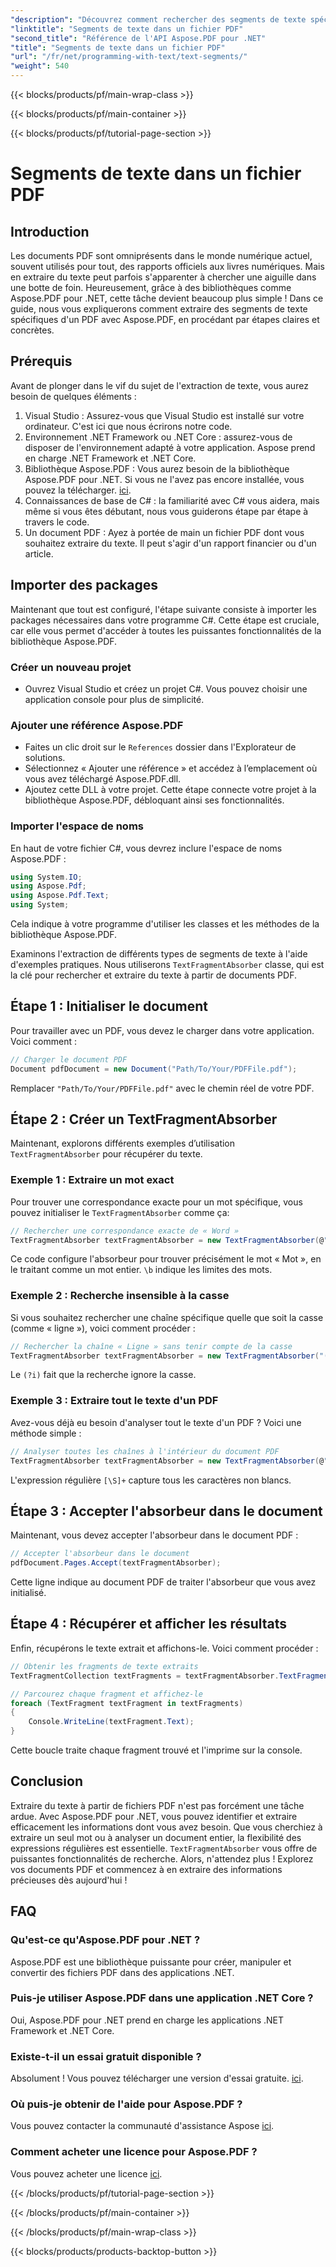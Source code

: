 ```yaml
---
"description": "Découvrez comment rechercher des segments de texte spécifiques dans un fichier PDF à l’aide d’expressions régulières dans Aspose.PDF pour .NET."
"linktitle": "Segments de texte dans un fichier PDF"
"second_title": "Référence de l'API Aspose.PDF pour .NET"
"title": "Segments de texte dans un fichier PDF"
"url": "/fr/net/programming-with-text/text-segments/"
"weight": 540
---
```


{{< blocks/products/pf/main-wrap-class >}}

{{< blocks/products/pf/main-container >}}

{{< blocks/products/pf/tutorial-page-section >}}

# Segments de texte dans un fichier PDF

## Introduction

Les documents PDF sont omniprésents dans le monde numérique actuel, souvent utilisés pour tout, des rapports officiels aux livres numériques. Mais en extraire du texte peut parfois s'apparenter à chercher une aiguille dans une botte de foin. Heureusement, grâce à des bibliothèques comme Aspose.PDF pour .NET, cette tâche devient beaucoup plus simple ! Dans ce guide, nous vous expliquerons comment extraire des segments de texte spécifiques d'un PDF avec Aspose.PDF, en procédant par étapes claires et concrètes. 

## Prérequis

Avant de plonger dans le vif du sujet de l'extraction de texte, vous aurez besoin de quelques éléments :

1. Visual Studio : Assurez-vous que Visual Studio est installé sur votre ordinateur. C'est ici que nous écrirons notre code.
2. Environnement .NET Framework ou .NET Core : assurez-vous de disposer de l'environnement adapté à votre application. Aspose prend en charge .NET Framework et .NET Core.
3. Bibliothèque Aspose.PDF : Vous aurez besoin de la bibliothèque Aspose.PDF pour .NET. Si vous ne l'avez pas encore installée, vous pouvez la télécharger. [ici](https://releases.aspose.com/pdf/net/).
4. Connaissances de base de C# : la familiarité avec C# vous aidera, mais même si vous êtes débutant, nous vous guiderons étape par étape à travers le code.
5. Un document PDF : Ayez à portée de main un fichier PDF dont vous souhaitez extraire du texte. Il peut s'agir d'un rapport financier ou d'un article.

## Importer des packages

Maintenant que tout est configuré, l'étape suivante consiste à importer les packages nécessaires dans votre programme C#. Cette étape est cruciale, car elle vous permet d'accéder à toutes les puissantes fonctionnalités de la bibliothèque Aspose.PDF.

### Créer un nouveau projet

- Ouvrez Visual Studio et créez un projet C#. Vous pouvez choisir une application console pour plus de simplicité.

### Ajouter une référence Aspose.PDF

- Faites un clic droit sur le `References` dossier dans l'Explorateur de solutions.
- Sélectionnez « Ajouter une référence » et accédez à l’emplacement où vous avez téléchargé Aspose.PDF.dll.
- Ajoutez cette DLL à votre projet. Cette étape connecte votre projet à la bibliothèque Aspose.PDF, débloquant ainsi ses fonctionnalités.

### Importer l'espace de noms

En haut de votre fichier C#, vous devrez inclure l'espace de noms Aspose.PDF :

```csharp
using System.IO;
using Aspose.Pdf;
using Aspose.Pdf.Text;
using System;
```
Cela indique à votre programme d'utiliser les classes et les méthodes de la bibliothèque Aspose.PDF.

Examinons l'extraction de différents types de segments de texte à l'aide d'exemples pratiques. Nous utiliserons `TextFragmentAbsorber` classe, qui est la clé pour rechercher et extraire du texte à partir de documents PDF.

## Étape 1 : Initialiser le document

Pour travailler avec un PDF, vous devez le charger dans votre application. Voici comment :

```csharp
// Charger le document PDF
Document pdfDocument = new Document("Path/To/Your/PDFFile.pdf");
```
Remplacer `"Path/To/Your/PDFFile.pdf"` avec le chemin réel de votre PDF.

## Étape 2 : Créer un TextFragmentAbsorber

Maintenant, explorons différents exemples d’utilisation `TextFragmentAbsorber` pour récupérer du texte.

### Exemple 1 : Extraire un mot exact

Pour trouver une correspondance exacte pour un mot spécifique, vous pouvez initialiser le `TextFragmentAbsorber` comme ça:

```csharp
// Rechercher une correspondance exacte de « Word »
TextFragmentAbsorber textFragmentAbsorber = new TextFragmentAbsorber(@"\bWord\b", new TextSearchOptions(true));
```
Ce code configure l'absorbeur pour trouver précisément le mot « Mot », en le traitant comme un mot entier. `\b` indique les limites des mots.

### Exemple 2 : Recherche insensible à la casse

Si vous souhaitez rechercher une chaîne spécifique quelle que soit la casse (comme « ligne »), voici comment procéder :

```csharp
// Rechercher la chaîne « Ligne » sans tenir compte de la casse
TextFragmentAbsorber textFragmentAbsorber = new TextFragmentAbsorber("(?i)Line", new TextSearchOptions(true));
```
Le `(?i)` fait que la recherche ignore la casse. 

### Exemple 3 : Extraire tout le texte d'un PDF

Avez-vous déjà eu besoin d'analyser tout le texte d'un PDF ? Voici une méthode simple :

```csharp
// Analyser toutes les chaînes à l'intérieur du document PDF
TextFragmentAbsorber textFragmentAbsorber = new TextFragmentAbsorber(@"[\S]+");
```
L'expression régulière `[\S]+` capture tous les caractères non blancs. 

## Étape 3 : Accepter l'absorbeur dans le document

Maintenant, vous devez accepter l'absorbeur dans le document PDF :

```csharp
// Accepter l'absorbeur dans le document
pdfDocument.Pages.Accept(textFragmentAbsorber);
```
Cette ligne indique au document PDF de traiter l'absorbeur que vous avez initialisé.

## Étape 4 : Récupérer et afficher les résultats

Enfin, récupérons le texte extrait et affichons-le. Voici comment procéder :

```csharp
// Obtenir les fragments de texte extraits
TextFragmentCollection textFragments = textFragmentAbsorber.TextFragments;

// Parcourez chaque fragment et affichez-le
foreach (TextFragment textFragment in textFragments)
{
    Console.WriteLine(textFragment.Text);
}
```
Cette boucle traite chaque fragment trouvé et l'imprime sur la console.

## Conclusion

Extraire du texte à partir de fichiers PDF n'est pas forcément une tâche ardue. Avec Aspose.PDF pour .NET, vous pouvez identifier et extraire efficacement les informations dont vous avez besoin. Que vous cherchiez à extraire un seul mot ou à analyser un document entier, la flexibilité des expressions régulières est essentielle. `TextFragmentAbsorber` vous offre de puissantes fonctionnalités de recherche. Alors, n'attendez plus ! Explorez vos documents PDF et commencez à en extraire des informations précieuses dès aujourd'hui !

## FAQ

### Qu'est-ce qu'Aspose.PDF pour .NET ?
Aspose.PDF est une bibliothèque puissante pour créer, manipuler et convertir des fichiers PDF dans des applications .NET.

### Puis-je utiliser Aspose.PDF dans une application .NET Core ?
Oui, Aspose.PDF pour .NET prend en charge les applications .NET Framework et .NET Core.

### Existe-t-il un essai gratuit disponible ?
Absolument ! Vous pouvez télécharger une version d'essai gratuite. [ici](https://releases.aspose.com/).

### Où puis-je obtenir de l'aide pour Aspose.PDF ?
Vous pouvez contacter la communauté d'assistance Aspose [ici](https://forum.aspose.com/c/pdf/10).

### Comment acheter une licence pour Aspose.PDF ?
Vous pouvez acheter une licence [ici](https://purchase.aspose.com/buy).

{{< /blocks/products/pf/tutorial-page-section >}}

{{< /blocks/products/pf/main-container >}}

{{< /blocks/products/pf/main-wrap-class >}}

{{< blocks/products/products-backtop-button >}}